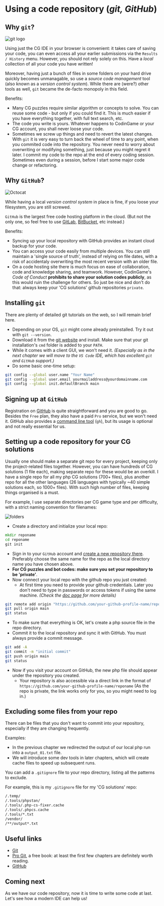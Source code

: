 # Using a code repository (_git, GitHub_)

## Why `git`?

![git logo](../pic/git-logo.png)

Using just the CG IDE in your browser is convenient: it takes care of saving your code, you can even access all your earlier submissions via the `Results / History` menu. However, you should not rely solely on this. Have a _local_ collection of all your code you have written!

Moreover, having just a bunch of files in some folders on your hard drive quickly becomes unmanagable, so use a _source code management_ tool (also known as a _version control system_). While there are (were?) other tools as well, `git` became the de-facto monopoly in this field.

Benefits:

* Many CG puzzles require similar algorithm or concepts to solve. You can reuse some code - but only if you could find it. This is much easier if you have everything together, with full text search, etc.
* The code you write is yours. Whatever happens to CodinGame or your CG account, you shall never loose your code.
* Sometimes we screw up things and need to revert the latest changes. With `git` it is very easy to turn back the wheel of time to any point, when you commited code into the repository. You never need to worry about overwriting or modifying something, just because you might regret it later. I commit my code to the repo at the end of every coding session. Sometimes even during a session, before I start some major code change or refactoring.

## Why `GitHub`?

![Octocat](../pic/octocat.png)

While having a local _version control system_ in place is fine, if you loose your filesystem, you are still screwed.

`GitHub` is the largest free code hosting platform in the cloud. (But not the only one, so feel free to use [GitLab](https://about.gitlab.com/), [BitBucket](https://bitbucket.org/), etc instead.)

Benefits:

* Syncing up your local repository with GitHub provides an instant cloud backup for your code.
* You can access your code easily from multiple devices. You can still maintain a 'single source of truth', instead of relying on file dates, with a risk of accidentaly overwriting the most recent version with an older file.
* On a code hosting site there is much focus on ease of collaboration, code and knowledge sharing, and teamwork. However, CodinGame's _Code of Conduct_ __prohibits to share your solution codes publicly__, as this would ruin the challenge for others. So just be nice and don't do that: always keep your 'CG solutions' github repositories `private`.

## Installing `git`

There are plenty of detailed git tutorials on the web, so I will remain brief here.

* Depending on your OS, `git` might come already preinstalled. Try it out with `git --version`.
* Download it from the [git website](https://git-scm.com/) and install. Make sure that your git installation's `cmd` folder is added to your `PATH`.
* While it comes with a client GUI, we won't need it. _(Especially as in the next chapter we will move to the `VS Code` IDE, which has excellent `git` and `GitHub` support.)_
* Do some basic one-time setup:

```bash
git config --global user.name "Your Name"
git config --global user.email yourmailaddress@yourdomainname.com
git config --global init.defaultBranch main
```

## Signing up at `GitHub`

Registration on [GitHub](https://www.github.com/) is quite straightforward and you are good to go. Besides the `Free` plan, they also have a paid `Pro` service, but we won't need it. GitHub also provides a [command line tool](https://cli.github.com/) (`gh`), but its usage is optional and not really essential for us.

## Setting up a code repository for your CG solutions

Usually one should make a separate git repo for every project, keeping only the project-related files together. However, you can have hundreds of CG solutions (1 file each), making separate repo for these would be an overkill. I have a single repo for all my php CG solutions (700+ files), plus another repo for all the other languages (26 languages with typically ~40 simple solutions each, so 1000+ files). With such high number of files, keeping things organised is a must.

For example, I use separate directories per CG game type and per difficulty, with a strict naming convention for filenames:

![folders](../pic/repo-folders.png)

* Create a directory and initialize your local repo:

```bat
mkdir reponame
cd reponame
git init
```

* Sign in to your `GitHub` account  and [create a new repository there](https://github.com/new). Preferably choose the same name for the repo as the local directory name you have chosen above.
* __For CG puzzles and bot codes: make sure you set your repository to be 'private'__.
* Now connect your local repo with the github repo you just created:
    * At first time you need to provide your github credentials. Later you don't need to type in passwords or access tokens if using the same machine. _(Check the [doc page](https://docs.github.com/en/get-started/getting-started-with-git/caching-your-github-credentials-in-git) for more details)_

```bash
git remote add origin "https://github.com/your-github-profile-name/reponame.git"
git pull origin main
git status
```

* To make sure that everything is OK, let's create a php source file in the repo directory.
* Commit it to the local repository and sync it with GitHub. You must always provide a commit message.

```bash
git add -A
git commit -m "initial commit"
git push origin main
git status
```

* Now if you visit your account on GitHub, the new php file should appear under the repository you created.
    * Your repository is also accessible via a direct link in the format of `https://github.com/your-github-profile-name/reponame` (As the repo is private, the link works only for you, so you might need to log in.)

## Excluding some files from your repo

There can be files that you don't want to commit into your repository, especially if they are changing frequently.

Examples:

* In the previous chapter we redirected the output of our local php run into a `output_01.txt` file.
* We will introduce some dev tools in later chapters, which will create cache files to speed up subsequent runs.

You can add a `.gitignore` file to your repo directory, listing all the patterns to exclude.

For example, this is my `.gitignore` file for my 'CG solutions' repo:

```bash
/.temp/
/.tools/phpstan/
/.tools/.php-cs-fixer.cache
/.tools/.phpcs.cache
/.tools/*.txt
/vendor/
/**/output*.txt
```

## Useful links

* [Git](https://git-scm.com/)
* [Pro Git](https://git-scm.com/book/en/v2), a free book: at least the first few chapters are definitely worth reading.
* [GitHub](https://www.github.com/)

## Coming next

As we have our code repository, now it is time to write some code at last. Let's see how a modern IDE can help us!
